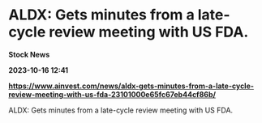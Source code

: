 # ALDX: Gets minutes from a late-cycle review meeting with US FDA.
**Stock News**

**2023-10-16 12:41**

**https://www.ainvest.com/news/aldx-gets-minutes-from-a-late-cycle-review-meeting-with-us-fda-23101000e65fc67eb44cf86b/**

ALDX: Gets minutes from a late-cycle review meeting with US FDA.